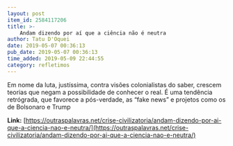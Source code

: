 ```yaml
---
layout: post
item_id: 2584117206
title: >-
    Andam dizendo por aí que a ciência não é neutra
author: Tatu D'Oquei
date: 2019-05-07 00:36:13
pub_date: 2019-05-07 00:36:13
time_added: 2019-05-09 22:44:55
category: refletimos
---
```


Em nome da luta, justíssima, contra visões colonialistas do saber, crescem teorias que negam a possibilidade de conhecer o real. É uma tendência retrógrada, que favorece a pós-verdade, as “fake news” e projetos como os de Bolsonaro e Trump

**Link:** [https://outraspalavras.net/crise-civilizatoria/andam-dizendo-por-ai-que-a-ciencia-nao-e-neutra/](https://outraspalavras.net/crise-civilizatoria/andam-dizendo-por-ai-que-a-ciencia-nao-e-neutra/)

